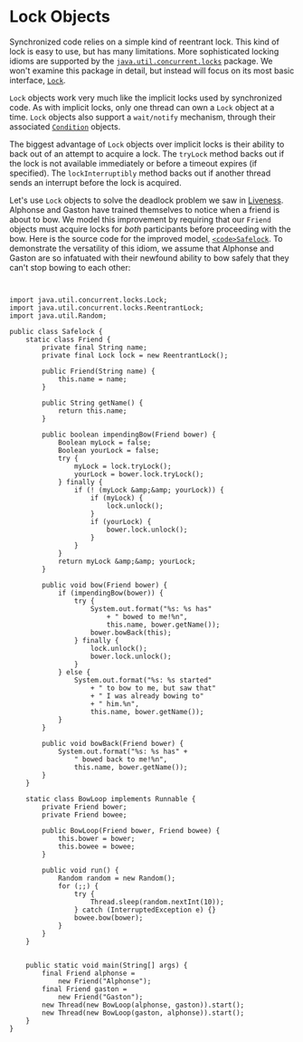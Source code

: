 
# Lock Objects

Synchronized code relies on a simple kind of reentrant lock. This kind of lock is easy to use, but has many limitations. More sophisticated locking idioms are supported by the 
[`java.util.concurrent.locks`](https://docs.oracle.com/javase/8/docs/api/java/util/concurrent/locks/package-summary.html) package. We won't examine this package in detail, but instead will focus on its most basic interface, 
[`Lock`](https://docs.oracle.com/javase/8/docs/api/java/util/concurrent/locks/Lock.html).

`Lock` objects work very much like the implicit locks used by synchronized code. As with implicit locks, only one thread can own a `Lock` object at a time. `Lock` objects also support a `wait/notify` mechanism, through their associated 
[`Condition`](https://docs.oracle.com/javase/8/docs/api/java/util/concurrent/locks/Condition.html) objects.

The biggest advantage of `Lock` objects over implicit locks is their ability to back out of an attempt to acquire a lock. The `tryLock` method backs out if the lock is not available immediately or before a timeout expires (if specified). The `lockInterruptibly` method backs out if another thread sends an interrupt before the lock is acquired.

Let's use `Lock` objects to solve the deadlock problem we saw in [Liveness](liveness.html). Alphonse and Gaston have trained themselves to notice when a friend is about to bow. We model this improvement by requiring that our `Friend` objects must acquire locks for *both* participants before proceeding with the bow. Here is the source code for the improved model, 
[`<code>Safelock`</code>](examples/Safelock.java). To demonstrate the versatility of this idiom, we assume that Alphonse and Gaston are so infatuated with their newfound ability to bow safely that they can't stop bowing to each other:

```


import java.util.concurrent.locks.Lock;
import java.util.concurrent.locks.ReentrantLock;
import java.util.Random;

public class Safelock {
    static class Friend {
        private final String name;
        private final Lock lock = new ReentrantLock();

        public Friend(String name) {
            this.name = name;
        }

        public String getName() {
            return this.name;
        }

        public boolean impendingBow(Friend bower) {
            Boolean myLock = false;
            Boolean yourLock = false;
            try {
                myLock = lock.tryLock();
                yourLock = bower.lock.tryLock();
            } finally {
                if (! (myLock &amp;&amp; yourLock)) {
                    if (myLock) {
                        lock.unlock();
                    }
                    if (yourLock) {
                        bower.lock.unlock();
                    }
                }
            }
            return myLock &amp;&amp; yourLock;
        }
            
        public void bow(Friend bower) {
            if (impendingBow(bower)) {
                try {
                    System.out.format("%s: %s has"
                        + " bowed to me!%n", 
                        this.name, bower.getName());
                    bower.bowBack(this);
                } finally {
                    lock.unlock();
                    bower.lock.unlock();
                }
            } else {
                System.out.format("%s: %s started"
                    + " to bow to me, but saw that"
                    + " I was already bowing to"
                    + " him.%n",
                    this.name, bower.getName());
            }
        }

        public void bowBack(Friend bower) {
            System.out.format("%s: %s has" +
                " bowed back to me!%n",
                this.name, bower.getName());
        }
    }

    static class BowLoop implements Runnable {
        private Friend bower;
        private Friend bowee;

        public BowLoop(Friend bower, Friend bowee) {
            this.bower = bower;
            this.bowee = bowee;
        }
    
        public void run() {
            Random random = new Random();
            for (;;) {
                try {
                    Thread.sleep(random.nextInt(10));
                } catch (InterruptedException e) {}
                bowee.bow(bower);
            }
        }
    }
            

    public static void main(String[] args) {
        final Friend alphonse =
            new Friend("Alphonse");
        final Friend gaston =
            new Friend("Gaston");
        new Thread(new BowLoop(alphonse, gaston)).start();
        new Thread(new BowLoop(gaston, alphonse)).start();
    }
}

```
